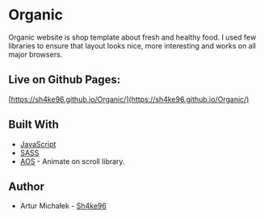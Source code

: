 # Organic

Organic website is shop template about fresh and healthy food. I used few libraries to ensure that layout looks nice, more interesting and works on all major browsers.

## Live on Github Pages:

[https://sh4ke96.github.io/Organic/](https://sh4ke96.github.io/Organic/)

## Built With

* [JavaScript](https://developer.mozilla.org/pl/docs/Web/JavaScript)
* [SASS](https://sass-lang.com)
* [AOS](https://michalsnik.github.io/aos/) - Animate on scroll library.

## Author
* Artur Michałek - [Sh4ke96](https://github.com/Sh4ke96)
